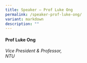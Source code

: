 ```yaml
---
title: Speaker – Prof Luke Ong
permalink: /speaker-prof-luke-ong/
variant: markdown
description: ""
---
```

#### **Prof Luke Ong**

*Vice President &amp; Professor, <br> NTU*